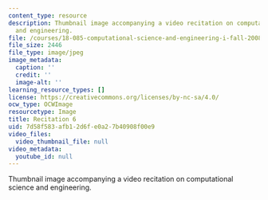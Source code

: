 ```yaml
---
content_type: resource
description: Thumbnail image accompanying a video recitation on computational science
  and engineering.
file: /courses/18-085-computational-science-and-engineering-i-fall-2008/7d58f583afb12d6fe0a27b40908f00e9_r6.jpg
file_size: 2446
file_type: image/jpeg
image_metadata:
  caption: ''
  credit: ''
  image-alt: ''
learning_resource_types: []
license: https://creativecommons.org/licenses/by-nc-sa/4.0/
ocw_type: OCWImage
resourcetype: Image
title: Recitation 6
uid: 7d58f583-afb1-2d6f-e0a2-7b40908f00e9
video_files:
  video_thumbnail_file: null
video_metadata:
  youtube_id: null
---
```

Thumbnail image accompanying a video recitation on computational science and engineering.
